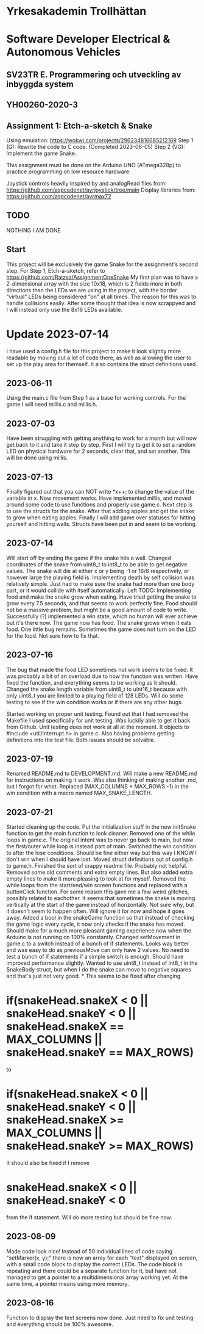 # Yrkesakademin Trollhättan
# Software Developer Electrical & Autonomous Vehicles

## SV23TR E. Programmering och utveckling av inbyggda system
## YH00260-2020-3

## Assignment 1: Etch-a-sketch & Snake

Using emulation: https://wokwi.com/projects/296234816685212169
Step 1 (G): Rewrite the code to C code. (Completed 2023-06-05)
Step 2 (VG): Implement the game Snake.

This assignment must be done on the Arduino UNO (ATmega328p) to practice programming on low resource hardware.

Joystick controls heavily inspired by and analogRead files from: https://github.com/aspcodenet/avrjoystick/tree/main
Display libraries from: https://github.com/aspcodenet/avrmax72

## TODO
NOTHING I AM DONE

## Start
This project will be exclusively the game Snake for the assignment's second step.
For Step 1, Etch-a-sketch, refer to https://github.com/Ratzsa/AssignmentOneSnake
My first plan was to have a 2-dimensional array with the size 10x18, which is 2 fields more in both directions than the LEDs we are using
in the project, with the border "virtual" LEDs being considered "on" at all times. The reason for this was to handle collisions easily.
After some thought that idea is now scrappyed and I will instead only use the 8x16 LEDs available.
# Update 2023-07-14
I have used a config.h file for this project to make it look slightly more readable by moving out a lot of code there, as well as allowing
the user to set up the play area for themself. It also contains the struct definitions used.

## 2023-06-11
Using the main.c file from Step 1 as a base for working controls.
For the game I will need millis.c and millis.h.

## 2023-07-03
Have been struggling with getting anything to work for a month but will now get back to it and take it step by step.
First I will try to get it to set a random LED on physical hardware for 2 seconds, clear that, and set another. This will be done
using millis.

## 2023-07-13
Finally figured out that you can NOT write *x++; to change the value of the variable in x.
Now movement works. Have implemented millis, and moved around some code to use functions and properly use game.c.
Next step is to use the structs for the snake. After that adding apples and get the snake to grow when eating apples. Finally I will add
game over statuses for hitting yourself and hitting walls.
Structs have been put in and seem to be working.

## 2023-07-14
Will start off by ending the game if the snake hits a wall. Changed coordinates of the snake from uint8_t to int8_t to be able to get negative values.
The snake will die at either x or y being -1 or 16/8 respectively, or however large the playing field is.
Implementing death by self collision was relatively simple. Just had to make sure the snake had more than one body part, or it would collide with itself automatically.
Left TODO: Implementing food and make the snake grow when eating. Have tried getting the snake to grow every 7.5 seconds, and that seems to work perfectly fine.
Food should not be a massive problem, but might be a good amount of code to write.
Successfully (?) implemented a win state, which no human will ever achieve but it's there now.
The game now has food. The snake grows when it eats food. One little bug remains. Sometimes the game does not turn on the LED for the food. Not sure how to fix that.

## 2023-07-16
The bug that made the food LED sometimes not work seems to be fixed. It was probably a bit of an overload due to how the function was written.
Have fixed the function, and everything seems to be working as it should. Changed the snake length variable from uint8_t to uint16_t because with only uint8_t you are limited to a playing field of 128 LEDs. Will do some testing to see if the win condition works or if there are any other bugs.

Started working on proper unit testing. Found out that I had removed the Makefile I used specifically for unit testing. Was luckily able to get it back from Github.
Unit testing does not work at all at the moment. It objects to #include <util/interrupt.h> in game.c. Also having problems getting definitions into the test file. Both issues should be solvable.

## 2023-07-19
Renamed README.md to DEVELOPMENT.md. Will make a new README.md for instructions on making it work. Was also thinking of making another .md, but I forgot for what.
Replaced (MAX_COLUMNS * MAX_ROWS -1) in the win condition with a macro named MAX_SNAKE_LENGTH.

## 2023-07-21
Started cleaning up the code. Put the initialization stuff in the new initSnake function to get the main function to look cleaner.
Removed one of the while loops in game.c. The original intent was to never go back to main, but now the first/outer while loop is instead part of main.
Switched the win condition to after the lose conditions. Should be fine either way but this way I KNOW I don't win when I should have lost.
Moved struct definitions out of config.h to game.h.
Finished the sort of crappy readme file. Probably not helpful.
Removed some old comments and extra empty lines. But also added extra empty lines to make it more pleasing to look at for myself.
Removed the while loops from the start/end/win screen functions and replaced with a buttonClick function. For some reason this gave me a few weird glitches, possibly related to eachother. It seems that sometimes the snake is moving vertically at the start of the game instead of horizontally. Not sure why, but it doesn't seem to happen often. Will ignore it for now and hope it goes away.
Added a bool in the snakeGame function so that instead of checking the game logic every cycle, it now only checks if the snake has moved. Should make for a much more pleasant gaming experience now when the Arduino is not running on 100% constantly.
Changed setMovement in game.c to a switch instead of a bunch of if statements. Looks way better and was easy to do as previousMove can only have 2 values. No need to test a bunch of if statements if a simple switch is enough. Should have improved performance slightly.
Wanted to use uint8_t instead of int8_t in the SnakeBody struct, but when I do the snake can move to negative squares and that's just not very good.
\* This seems to be fixed after changing
# if(snakeHead.snakeX < 0 || snakeHead.snakeY < 0 || snakeHead.snakeX == MAX_COLUMNS || snakeHead.snakeY == MAX_ROWS)
to
# if(snakeHead.snakeX < 0 || snakeHead.snakeY < 0 || snakeHead.snakeX >= MAX_COLUMNS || snakeHead.snakeY >= MAX_ROWS)
It should also be fixed if I remove
# snakeHead.snakeX < 0 || snakeHead.snakeY < 0
from the if statement. Will do more testing but should be fine now.

## 2023-08-09
Made code look nice! Instead of 50 individual lines of code saying "setMarker(x, y);" there is now an array for each "text" displayed on screen, with a small code block to display the correct LEDs. The code block is repeating and there could be a separate function for it, but have not managed to get a pointer to a multidimensional array working yet. At the same time, a pointer means using more memory.

## 2023-08-16
Function to display the text screens now done. Just need to fix unit testing and everything should be 100% awesome.
